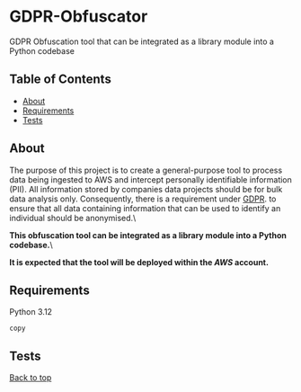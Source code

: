 # GDPR-Obfuscator
GDPR Obfuscation tool that can be integrated as a library module into a Python codebase

## Table of Contents
- [About](#about)
- [Requirements](#requirements)
- [Tests](#tests)

## About
The purpose of this project is to create a general-purpose tool to process data
being ingested to AWS and intercept personally identifiable information (PII). All
information stored by companies data projects should be for bulk data analysis
only. Consequently, there is a requirement under [GDPR](https://ico.org.uk/media/for-organisations/guide-to-data-protection/guide-to-the-general-data-protection-regulation-gdpr-1-1.pdf/).
to ensure that all data containing information that can be used to identify an individual
should be anonymised.\ 

**This obfuscation tool can be integrated as a library module into a Python codebase.**\ 

**It is expected that the tool will be deployed within the _AWS_ account.**

## Requirements
Python 3.12

```
copy
```
## Tests


[Back to top](#top)